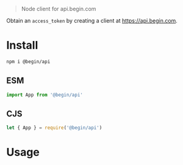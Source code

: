 > Node client for api.begin.com 

Obtain an `access_token` by creating a client at https://api.begin.com.

# Install

```bash
npm i @begin/api
```

## ESM

```javascript
import App from '@begin/api'
```

## CJS

```javascript
let { App } = require('@begin/api')
```

# Usage

